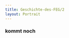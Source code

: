 ```yaml
---
title: Geschichte-des-FEG/2
layout: Portrait
---
```


<h3>
  kommt noch
</h3>
<script>
  var Geschichte-des-FEG = document.getElementById("Geschichte-des-FEG");
  Geschichte-des-FEG.className = "active";
</script>

